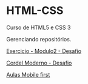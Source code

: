 # HTML-CSS
 Curso de HTML5 e CSS 3

Gerenciando repositórios.

<a href="https://acmfeira.github.io/HTML-CSS/modulo%202/desafio/android.html" target="_blank">Exercicio - Modulo2 - Desafio</a>

<a href="https://acmfeira.github.io/HTML-CSS/desafios/d-012/my-desafio/index-0.html" 
target="_blank">Cordel Moderno - Desafio</a>

<a href="https://acmfeira.github.io/HTML-CSS/modulo-4/ex026/mq005-prof/index.html" target="_blank">Aulas Mobile first</a>


